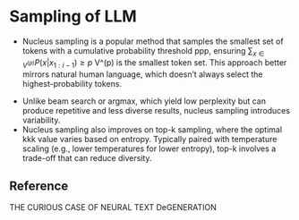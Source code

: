 # Sampling of LLM
* Nucleus sampling is a popular method that samples the smallest set of tokens with a cumulative probability threshold ppp, ensuring $\sum_{x \in V^{(p)}} P(x|x_{1:i-1}) \geq p$ V^(p) is the smallest token set. This approach better mirrors natural human language, which doesn’t always select the highest-probability tokens.
- Unlike beam search or argmax, which yield low perplexity but can produce repetitive and less diverse results, nucleus sampling introduces variability.
- Nucleus sampling also improves on top-k sampling, where the optimal kkk value varies based on entropy. Typically paired with temperature scaling (e.g., lower temperatures for lower entropy), top-k involves a trade-off that can reduce diversity.
## Reference
THE CURIOUS CASE OF NEURAL TEXT DeGENERATION
   
